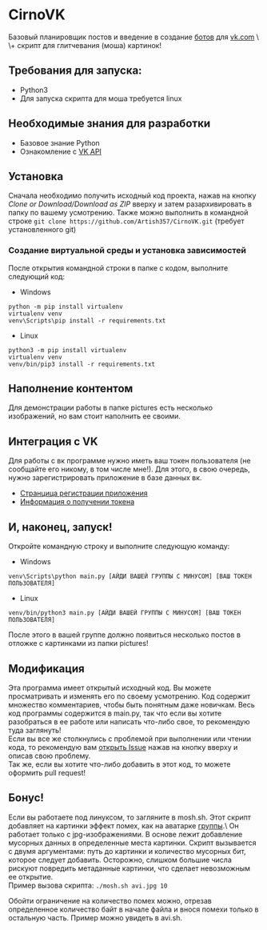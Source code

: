 # CirnoVK
Базовый планировщик постов и введение в создание [ботов][https://vk.com/thiswaifudoesnotexist] для [vk.com][https://vk.com] \
\+ скрипт для глитчевания (моша) картинок!

## Требования для запуска:
* Python3
* Для запуска скрипта для моша требуется linux

## Необходимые знания для разработки
* Базовое знание Python
* Ознакомление с [VK API][vk.com/dev]

## Установка
Сначала необходимо получить исходный код проекта, нажав на кнопку _Clone or Download/Download as ZIP_
вверху и затем разархивировать в папку по вашему усмотрению. Также можно выполнить в командной строке `git clone https://github.com/Artish357/CirnoVK.git` (требует установленного git)

### Создание виртуальной среды и установка зависимостей
После открытия командной строки в папке с кодом, выполните следующий код:
* Windows
```
python -m pip install virtualenv
virtualenv venv
venv\Scripts\pip install -r requirements.txt
```
* Linux
```
python3 -m pip install virtualenv
virtualenv venv
venv/bin/pip3 install -r requirements.txt
```

## Наполнение контентом
Для демонстрации работы в папке pictures есть несколько изображений, но вам стоит наполнить
ее своими.

## Интеграция с VK
Для работы с вк программе нужно иметь ваш токен пользователя (не сообщайте его никому,
в том числе мне!). Для этого, в свою очередь, нужно зарегистрировать приложение
в базе данных вк.
* [Странцица регистрации приложения][https://vk.com/apps?act=manage]
* [Информация о получении токена][https://vk.com/dev/access_token?f=1.%20%D0%9A%D0%BB%D1%8E%D1%87%20%D0%B4%D0%BE%D1%81%D1%82%D1%83%D0%BF%D0%B0%20%D0%BF%D0%BE%D0%BB%D1%8C%D0%B7%D0%BE%D0%B2%D0%B0%D1%82%D0%B5%D0%BB%D1%8F]

## И, наконец, запуск!
Откройте командную строку и выполните следующую команду:
* Windows
```
venv\Scripts\python main.py [АЙДИ ВАШЕЙ ГРУППЫ С МИНУСОМ] [ВАШ ТОКЕН ПОЛЬЗОВАТЕЛЯ]
```
* Linux
```
venv/bin/python3 main.py [АЙДИ ВАШЕЙ ГРУППЫ С МИНУСОМ] [ВАШ ТОКЕН ПОЛЬЗОВАТЕЛЯ]
```
После этого в вашей группе должно появиться несколько постов в отложке с картинками из папки
pictures!

## Модификация
Эта программа имеет открытый исходный код. Вы можете просматривать и изменять его по своему
усмотрению. Код содержит множество комментариев, чтобы быть понятным даже новичкам. Весь код
программы содержится в main.py, так что если вы хотите разобраться в ее работе или 
написать что-либо свое, то рекомендую туда заглянуть!\
Если вы все же столкнулись с проблемой при выполнении или чтении кода, то рекомендую вам 
[открыть Issue][issue] нажав на кнопку вверху и описав свою проблему. \
Так же, если вы хотите 
что-либо добавить в этот код, то можете оформить pull request!

## Бонус!
Если вы работаете под линуксом, то загляните в mosh.sh. Этот скрипт добавляет на картинки
эффект помех, как на аватарке [группы][https://vk.com/thiswaifudoesnotexist].\
Он работает только с jpg-изображениями. В основе лежит добавление мусорных данных в определенные
места картинки. Скрипт вызывается с двумя аргументами: путь до картинки и количество мусорных бит,
которое следует добавить. Осторожно, слишком большие числа рискуют повредить 
метаданные картинки, что сделает невозможным ее открытие. \
Пример вызова скрипта:
`./mosh.sh avi.jpg 10`

Обойти ограничение на количество помех можно, отрезав определенное количество байт в начале файла
и внося помехи только в остальную часть. Пример можно увидеть в avi.sh.


[https://vk.com]: https://vk.com
[https://vk.com/thiswaifudoesnotexist]: https://vk.com/thiswaifudoesnotexist
[vk.com/dev]: https://vk.com/dev
[https://vk.com/apps?act=manage]: https://vk.com/apps?act=manage
[issue]: https://github.com/Artish357/CirnoVK/issues
[https://vk.com/dev/access_token?f=1.%20%D0%9A%D0%BB%D1%8E%D1%87%20%D0%B4%D0%BE%D1%81%D1%82%D1%83%D0%BF%D0%B0%20%D0%BF%D0%BE%D0%BB%D1%8C%D0%B7%D0%BE%D0%B2%D0%B0%D1%82%D0%B5%D0%BB%D1%8F]: https://vk.com/dev/access_token?f=1.%20%D0%9A%D0%BB%D1%8E%D1%87%20%D0%B4%D0%BE%D1%81%D1%82%D1%83%D0%BF%D0%B0%20%D0%BF%D0%BE%D0%BB%D1%8C%D0%B7%D0%BE%D0%B2%D0%B0%D1%82%D0%B5%D0%BB%D1%8F